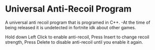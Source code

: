 # Universal Anti-Recoil Program
A universal anti recoil program that is programed in C++.
-At the time of being released it is undetected in fortnite idk about other games.

Hold down Left Click to enable anti-recoil,
Press Insert to change recoil strength,
Press Delete to disable anti-recoil until you enable it again.
